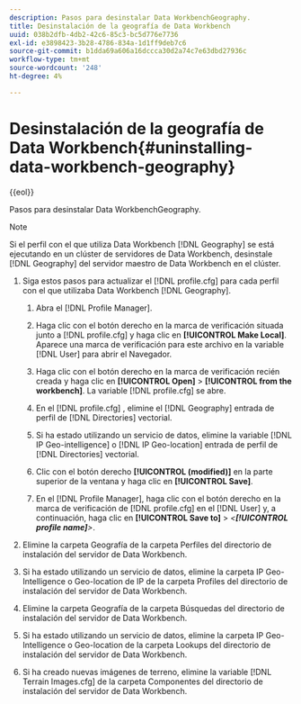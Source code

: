 ```yaml
---
description: Pasos para desinstalar Data WorkbenchGeography.
title: Desinstalación de la geografía de Data Workbench
uuid: 038b2dfb-4db2-42c6-85c3-bc5d776e7736
exl-id: e3898423-3b28-4786-834a-1d1ff9deb7c6
source-git-commit: b1dda69a606a16dccca30d2a74c7e63dbd27936c
workflow-type: tm+mt
source-wordcount: '248'
ht-degree: 4%

---
```


# Desinstalación de la geografía de Data Workbench{#uninstalling-data-workbench-geography}

{{eol}}

Pasos para desinstalar Data WorkbenchGeography.

>[!NOTE]
>
>Si el perfil con el que utiliza Data Workbench [!DNL Geography] se está ejecutando en un clúster de servidores de Data Workbench, desinstale [!DNL Geography] del servidor maestro de Data Workbench en el clúster.

1. Siga estos pasos para actualizar el [!DNL profile.cfg] para cada perfil con el que utilizaba Data Workbench [!DNL Geography].

   1. Abra el [!DNL Profile Manager].
   1. Haga clic con el botón derecho en la marca de verificación situada junto a [!DNL profile.cfg] y haga clic en **[!UICONTROL Make Local]**. Aparece una marca de verificación para este archivo en la variable [!DNL User] para abrir el Navegador.

   1. Haga clic con el botón derecho en la marca de verificación recién creada y haga clic en **[!UICONTROL Open]** > **[!UICONTROL from the workbench]**. La variable [!DNL profile.cfg] se abre.

   1. En el [!DNL profile.cfg] , elimine el [!DNL Geography] entrada de perfil de [!DNL Directories] vectorial.

   1. Si ha estado utilizando un servicio de datos, elimine la variable [!DNL IP Geo-intelligence] o [!DNL IP Geo-location] entrada de perfil de [!DNL Directories] vectorial.

   1. Clic con el botón derecho **[!UICONTROL (modified)]** en la parte superior de la ventana y haga clic en **[!UICONTROL Save]**.

   1. En el [!DNL Profile Manager], haga clic con el botón derecho en la marca de verificación de [!DNL profile.cfg] en el [!DNL User] y, a continuación, haga clic en **[!UICONTROL Save to]** > *&lt;**[!UICONTROL profile name]**>*.

1. Elimine la carpeta Geografía de la carpeta Perfiles del directorio de instalación del servidor de Data Workbench.
1. Si ha estado utilizando un servicio de datos, elimine la carpeta IP Geo-Intelligence o Geo-location de IP de la carpeta Profiles del directorio de instalación del servidor de Data Workbench.
1. Elimine la carpeta Geografía de la carpeta Búsquedas del directorio de instalación del servidor de Data Workbench.
1. Si ha estado utilizando un servicio de datos, elimine la carpeta IP Geo-Intelligence o Geo-location de la carpeta Lookups del directorio de instalación del servidor de Data Workbench.
1. Si ha creado nuevas imágenes de terreno, elimine la variable [!DNL Terrain Images.cfg] de la carpeta Componentes del directorio de instalación del servidor de Data Workbench.
